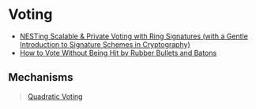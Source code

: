 # Voting

* [NESTing Scalable & Private Voting with Ring Signatures (with a Gentle Introduction to Signature Schemes in Cryptography)](https://blog.zklabs.io/nesting-scalable-private-voting-with-ring-signatures-with-a-gentle-introduction-to-signature-22d79f2630a2)
* [How to Vote Without Being Hit by Rubber Bullets and Batons](https://medium.com/@awasunyin/how-to-vote-without-being-hit-by-rubber-bullets-and-batons-c9951ad0cc32)


## Mechanisms

> [Quadratic Voting](../../Economics/RadicalXChange/QuadraticVoting.md)